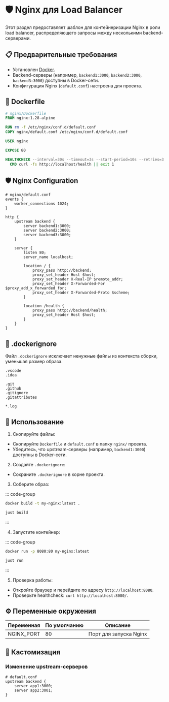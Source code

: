 # 🛡️ Nginx для Load Balancer

Этот раздел предоставляет шаблон для контейнеризации Nginx в роли load balancer, распределяющего запросы между несколькими backend-серверами.

## 📋 Предварительные требования

- Установлен [Docker](https://www.docker.com/get-started).
- Backend-серверы (например, `backend1:3000`, `backend2:3000`, `backend3:3000`) доступны в Docker-сети.
- Конфигурация Nginx (`default.conf`) настроена для проекта.

## 🐳 Dockerfile

```Dockerfile
# nginx/Dockerfile
FROM nginx:1.28-alpine

RUN rm -f /etc/nginx/conf.d/default.conf
COPY nginx/default.conf /etc/nginx/conf.d/default.conf

USER nginx

EXPOSE 80

HEALTHCHECK --interval=30s --timeout=3s --start-period=10s --retries=3 \
  CMD curl -fs http://localhost/health || exit 1
```

## 🛡️ Nginx Configuration

```nginx
# nginx/default.conf
events {
    worker_connections 1024;
}

http {
    upstream backend {
        server backend1:3000;
        server backend2:3000;
        server backend3:3000;
    }

    server {
        listen 80;
        server_name localhost;

        location / {
            proxy_pass http://backend;
            proxy_set_header Host $host;
            proxy_set_header X-Real-IP $remote_addr;
            proxy_set_header X-Forwarded-For $proxy_add_x_forwarded_for;
            proxy_set_header X-Forwarded-Proto $scheme;
        }

        location /health {
            proxy_pass http://backend/health;
            proxy_set_header Host $host;
        }
    }
}
```

## 🚫 .dockerignore

Файл `.dockerignore` исключает ненужные файлы из контекста сборки, уменьшая размер образа.

```dockerignore
.vscode
.idea

.git
.github
.gitignore
.gitattributes

*.log
```

## 🚀 Использование

1. Скопируйте файлы:

- Скопируйте `Dockerfile` и `default.conf` в папку `nginx/` проекта.
- Убедитесь, что upstream-серверы (например, `backend1:3000`) доступны в Docker-сети.

2. Создайте `.dockerignore`:

- Сохраните `.dockerignore` в корне проекта.

3. Соберите образ:

::: code-group

```bash [bash]
docker build -t my-nginx:latest .
```

```bash [just]
just build
```

:::

4. Запустите контейнер:

::: code-group

```bash [bash]
docker run -p 8080:80 my-nginx:latest
```

```bash [just]
just run
```

:::

5. Проверка работы:

- Откройте браузер и перейдите по адресу `http://localhost:8080`.
- Проверьте healthcheck: `curl http://localhost:8080/`.

## ⚙️ Переменные окружения

| Переменная | По умолчанию | Описание               |
| ---------- | ------------ | ---------------------- |
| NGINX_PORT | 80           | Порт для запуска Nginx |

## 🔧 Кастомизация

### Изменение upstream-серверов

```nginx
# default.conf
upstream backend {
    server app1:3000;
    server app2:3001;
}
```
